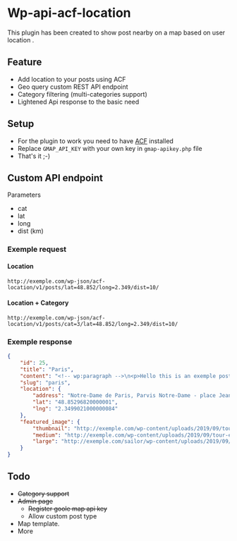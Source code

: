 # Wp-api-acf-location

This plugin has been created to show post nearby on a map based on user location .

## Feature
* Add location to your posts using ACF
* Geo query custom REST API endpoint
* Category filtering (multi-categories support)
* Lightened Api response to the basic need


## Setup
* For the plugin to work you need to have [ACF](https://fr.wordpress.org/plugins/advanced-custom-fields/) installed
* Replace ``` GMAP_API_KEY ```  with your own key in ```gmap-apikey.php``` file
* That's it ;-)

## Custom API endpoint
Parameters
* cat
* lat
* long
* dist (km)

### Exemple request

#### Location
```
http://exemple.com/wp-json/acf-location/v1/posts/lat=48.852/long=2.349/dist=10/
```

#### Location + Category
```
http://exemple.com/wp-json/acf-location/v1/posts/cat=3/lat=48.852/long=2.349/dist=10/
```



### Exemple response
```json
{
	"id": 25,
	"title": "Paris",
	"content": "<!-- wp:paragraph -->\n<p>Hello this is an exemple post for Wp-api-acf-location</p>\n<!-- /wp:paragraph -->",
	"slug": "paris",
	"location": {
		"address": "Notre-Dame de Paris, Parvis Notre-Dame - place Jean-Paul-II, Paris, France",
		"lat": "48.85296820000001",
		"lng": "2.3499021000000084"
	},
	"featured_image": {
		"thumbnail": "http://exemple.com/wp-content/uploads/2019/09/tour-eiffel-150x150.png",
		"medium": "http://exemple.com/wp-content/uploads/2019/09/tour-eiffel-300x191.png",
		"large": "http://exemple.com/sailor/wp-content/uploads/2019/09/tour-eiffel-1024x651.png"
	}
}
```


## Todo
* ~~Category support~~
* ~~Admin page~~
    * ~~Register goole map api key~~
    * Allow custom post type
* Map template.
* More
